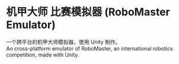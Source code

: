 # 机甲大师 比赛模拟器 (RoboMaster Emulator) 
一个跨平台的机甲大师模拟器，使用 Unity 制作。    
An cross-platform emulator of RoboMaster, an international robotics competition, made with Unity.
